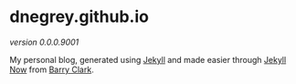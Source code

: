 # dnegrey.github.io

*version 0.0.0.9001*

My personal blog, generated using [Jekyll](https://github.com/jekyll/jekyll) and made easier through [Jekyll Now](https://github.com/barryclark/jekyll-now) from [Barry Clark](https://github.com/barryclark).
